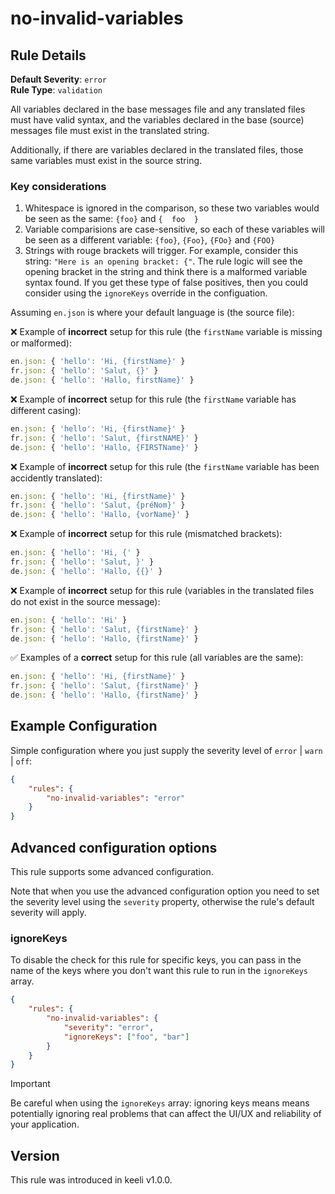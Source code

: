 # no-invalid-variables

## Rule Details

**Default Severity**: `error`  
**Rule Type**: `validation`

All variables declared in the base messages file and any translated files must have valid syntax, and the variables declared in the base (source) messages file must exist in the translated string.

Additionally, if there are variables declared in the translated files, those same variables must exist in the source string.

### Key considerations

1. Whitespace is ignored in the comparison, so these two variables would be seen as the same: `{foo}` and `{  foo  }`
2. Variable comparisions are case-sensitive, so each of these variables will be seen as a different variable: `{foo}`, `{Foo}`, `{FOo}` and `{FOO}`
3. Strings with rouge brackets will trigger. For example, consider this string: `"Here is an opening bracket: {"`. The rule logic will see the opening bracket in the string and think there is a malformed variable syntax found. If you get these type of false positives, then you could consider using the `ignoreKeys` override in the configuation.

Assuming `en.json` is where your default language is (the source file):

❌ Example of **incorrect** setup for this rule (the `firstName` variable is missing or malformed):

```js
en.json: { 'hello': 'Hi, {firstName}' }
fr.json: { 'hello': 'Salut, {}' }
de.json: { 'hello': 'Hallo, firstName}' }
```

❌ Example of **incorrect** setup for this rule (the `firstName` variable has different casing):

```js
en.json: { 'hello': 'Hi, {firstName}' }
fr.json: { 'hello': 'Salut, {firstNAME}' }
de.json: { 'hello': 'Hallo, {FIRSTName}' }
```

❌ Example of **incorrect** setup for this rule (the `firstName` variable has been accidently translated):

```js
en.json: { 'hello': 'Hi, {firstName}' }
fr.json: { 'hello': 'Salut, {préNom}' }
de.json: { 'hello': 'Hallo, {vorName}' }
```

❌ Example of **incorrect** setup for this rule (mismatched brackets):

```js
en.json: { 'hello': 'Hi, {' }
fr.json: { 'hello': 'Salut, }' }
de.json: { 'hello': 'Hallo, {{}' }
```

❌ Example of **incorrect** setup for this rule (variables in the translated files do not exist in the source message):

```js
en.json: { 'hello': 'Hi' }
fr.json: { 'hello': 'Salut, {firstName}' }
de.json: { 'hello': 'Hallo, {firstName}' }
```

✅ Examples of a **correct** setup for this rule (all variables are the same):

```js
en.json: { 'hello': 'Hi, {firstName}' }
fr.json: { 'hello': 'Salut, {firstName}' }
de.json: { 'hello': 'Hallo, {firstName}' }
```

## Example Configuration

Simple configuration where you just supply the severity level of `error` | `warn` | `off`:

```json
{
	"rules": {
		"no-invalid-variables": "error"
	}
}
```

## Advanced configuration options

This rule supports some advanced configuration.

Note that when you use the advanced configuration option you need to set the severity level using the `severity` property, otherwise the rule's default severity will apply.

### ignoreKeys

To disable the check for this rule for specific keys, you can pass in the name of the keys where you don't want this rule to run in the `ignoreKeys` array.

```json
{
	"rules": {
		"no-invalid-variables": {
			"severity": "error",
			"ignoreKeys": ["foo", "bar"]
		}
	}
}
```

> [!IMPORTANT]
> Be careful when using the `ignoreKeys` array: ignoring keys means means potentially ignoring real problems that can affect the UI/UX and reliability of your application.

## Version

This rule was introduced in keeli v1.0.0.
